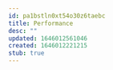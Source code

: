 ```yaml
---
id: pa1bstln0xt54o30z6taebc
title: Performance
desc: ""
updated: 1646012561046
created: 1646012221215
stub: true
---
```

